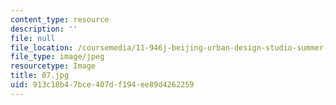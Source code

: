 ```yaml
---
content_type: resource
description: ''
file: null
file_location: /coursemedia/11-946j-beijing-urban-design-studio-summer-2004/913c18b47bce407df194ee89d4262259_07.jpg
file_type: image/jpeg
resourcetype: Image
title: 07.jpg
uid: 913c18b4-7bce-407d-f194-ee89d4262259
---
```

